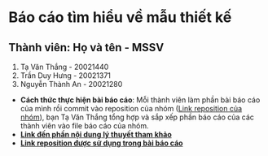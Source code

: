 # Báo cáo tìm hiểu về mẫu thiết kế
## Thành viên: Họ và tên - MSSV
1. Tạ Văn Thắng - 20021440
2. Trần Duy Hưng - 20021371
3. Nguyễn Thành An - 20021280
- **Cách thức thực hiện bài báo cáo**: Mỗi thành viên làm phần bài báo cáo của mình rồi commit vào reposition của nhóm ([Link reposition của nhóm](https://github.com/Thang12321/BT_OOP_DesignPattern)), bạn Tạ Văn Thắng tổng hợp và sắp xếp phần báo cáo của các thành viên vào file báo cáo của nhóm.
- **[Link đến phần nội dung lý thuyết tham khảo](https://gpcoder.com/4164-gioi-thieu-design-patterns/)**
- **[Link reposition được sử dụng trong bài báo cáo](https://github.com/bethrobson/Head-First-Design-Patterns)**

